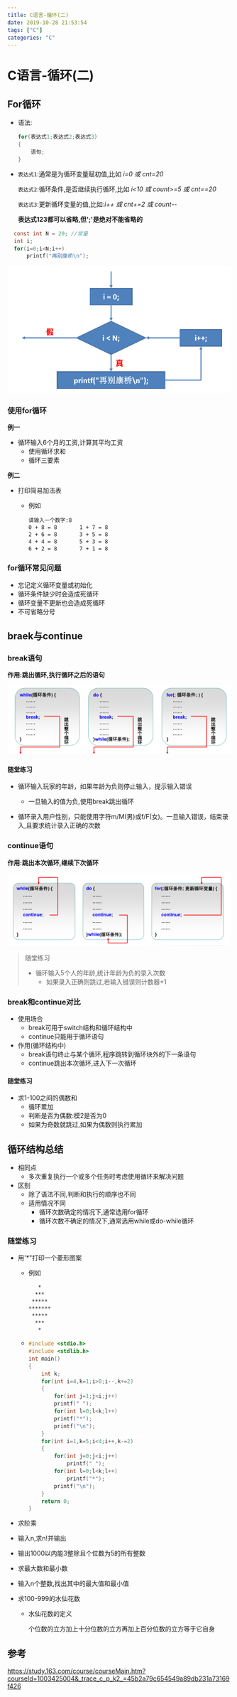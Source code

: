 ```yaml
---
title: C语言-循环(二)
date: 2019-10-28 21:53:54
tags: ["C"]
categories: "C"
---
```


# C语言-循环(二)

## For循环

- 语法:

  ```c
  for(表达式1;表达式2;表达式3)
  {
      语句;
  }
  ```

- `表达式1`:通常是为循环变量赋初值,比如 *i=0 或 cnt=20*

  `表达式2`:循环条件,是否继续执行循环,比如 *i<10 或 count>=5 或 cnt==20*

  `表达式3`:更新循环变量的值,比如:*i++ 或  cnt+=2 或 count--*

  **表达式123都可以省略,但';'是绝对不能省略的**
  
  

```c
  const int N = 20; //常量
  int i;
  for(i=0;i<N;i++)
      printf("再别康桥\n");
```

![](https://raw.githubusercontent.com/catwithtudou/photo/master/20191028205317.png)

### 使用for循环

**例一**

- 循环输入6个月的工资,计算其平均工资
  - 使用循环求和
  - 循环三要素

 **例二**

- 打印简易加法表

  - 例如

    ```out
    请输入一个数字:8
    0 + 8 = 8       1 + 7 = 8
    2 + 6 = 8       3 + 5 = 8
    4 + 4 = 8       5 + 3 = 8
    6 + 2 = 8       7 + 1 = 8
    ```

### for循环常见问题

- 忘记定义循环变量或初始化
- 循环条件缺少时会造成死循环
- 循环变量不更新也会造成死循环
- 不可省略分号

## braek与continue

### break语句

**作用:跳出循环,执行循环之后的语句**

![](https://raw.githubusercontent.com/catwithtudou/photo/master/20191028210750.png)

#### 随堂练习

- 循环输入玩家的年龄，如果年龄为负则停止输入，提示输入错误
  - 一旦输入的值为负,使用break跳出循环

- 循环录入用户性别，只能使用字符m/M(男)或f/F(女)。一旦输入错误，结束录入,且要求统计录入正确的次数

### continue语句

**作用:跳出本次循环,继续下次循环**

![](https://raw.githubusercontent.com/catwithtudou/photo/master/20191028211031.png)

> 随堂练习
>
> - 循环输入5个人的年龄,统计年龄为负的录入次数
>   - 如果录入正确则跳过,若输入错误则计数器+1

### break和continue对比

- 使用场合
  - break可用于switch结构和循环结构中
  - continue只能用于循环语句
- 作用(循环结构中)
  - break语句终止与某个循环,程序跳转到循环块外的下一条语句
  - continue跳出本次循环,进入下一次循环

#### 随堂练习

- 求1-100之间的偶数和 
  - 循环累加
  - 判断是否为偶数:模2是否为0
  - 如果为奇数就跳过,如果为偶数则执行累加

## 循环结构总结

- 相同点
  - 多次重复执行一个或多个任务时考虑使用循环来解决问题
- 区别
  - 除了语法不同,判断和执行的顺序也不同
  - 适用情况不同
    - 循环次数确定的情况下,通常选用for循环
    - 循环次数不确定的情况下,通常选用while或do-while循环

### 随堂练习

- 用'*"打印一个菱形图案

  - 例如

    ```out
       *
      ***
     *****
    *******
     *****
      ***
       *
    ```

  - ```c
    #include <stdio.h>
    #include <stdlib.h>
    int main()
    {
        int k;
        for(int i=4,k=1;i>0;i--,k+=2)
        {
            for(int j=1;j<i;j++)
            printf(" ");
            for(int l=0;l<k;l++)
            printf("*");
            printf("\n");
        }
        for(int i=1,k=5;i<4;i++,k-=2)
        {
            for(int j=0;j<i;j++)
                printf(" ");
            for(int l=0;l<k;l++)
                printf("*");
            printf("\n");
        }
        return 0;
    }
    ```

- 求阶乘
  
- 输入n,求n!并输出
  
- 输出1000以内能3整除且个位数为5的所有整数
- 求最大数和最小数
  
- 输入n个整数,找出其中的最大值和最小值
  
- 求100-999的水仙花数

  - 水仙花数的定义

    个位数的立方加上十分位数的立方再加上百分位数的立方等于它自身

## 参考

<https://study.163.com/course/courseMain.htm?courseId=1003425004&_trace_c_p_k2_=45b2a79c654549a89db231a73169f426>

